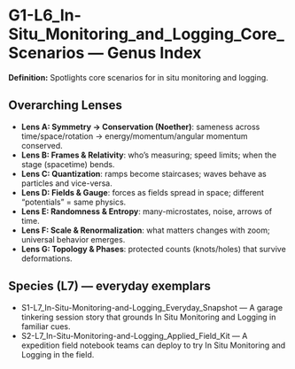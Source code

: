 # G1-L6_In-Situ_Monitoring_and_Logging_Core_Scenarios — Genus Index
**Definition:** Spotlights core scenarios for in situ monitoring and logging.

## Overarching Lenses

- **Lens A: Symmetry -> Conservation (Noether)**: sameness across time/space/rotation → energy/momentum/angular momentum conserved.
- **Lens B: Frames & Relativity**: who’s measuring; speed limits; when the stage (spacetime) bends.
- **Lens C: Quantization**: ramps become staircases; waves behave as particles and vice-versa.
- **Lens D: Fields & Gauge**: forces as fields spread in space; different “potentials” = same physics.
- **Lens E: Randomness & Entropy**: many-microstates, noise, arrows of time.
- **Lens F: Scale & Renormalization**: what matters changes with zoom; universal behavior emerges.
- **Lens G: Topology & Phases**: protected counts (knots/holes) that survive deformations.

## Species (L7) — everyday exemplars
- S1-L7_In-Situ-Monitoring-and-Logging_Everyday_Snapshot — A garage tinkering session story that grounds In Situ Monitoring and Logging in familiar cues.
- S2-L7_In-Situ-Monitoring-and-Logging_Applied_Field_Kit — A expedition field notebook teams can deploy to try In Situ Monitoring and Logging in the field.
